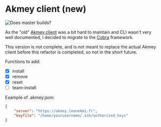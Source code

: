 # Akmey client (new)
![Does master builds?](https://github.com/akmey/akmey-client-new/workflows/Go/badge.svg)

As the "old" [Akmey client](https://github.com/akmey/akmey-client) was a bit hard to maintain and CLI wasn't very well documented, I decided to migrate to the [Cobra](https://github.com/spf13/cobra) framework.

This version is not complete, and is not meant to replace the actual Akmey client before this refactor is completed, so not in the short future.

Functions to add:
- [x] install
- [x] remove
- [x] reset
- [ ] team-install

Example of .akmey.json:
```json
{
	"server": "https://akmey.leonekmi.fr",
	"keyfile": "/home/yourusername/.ssh/authorized_keys"
}
```
